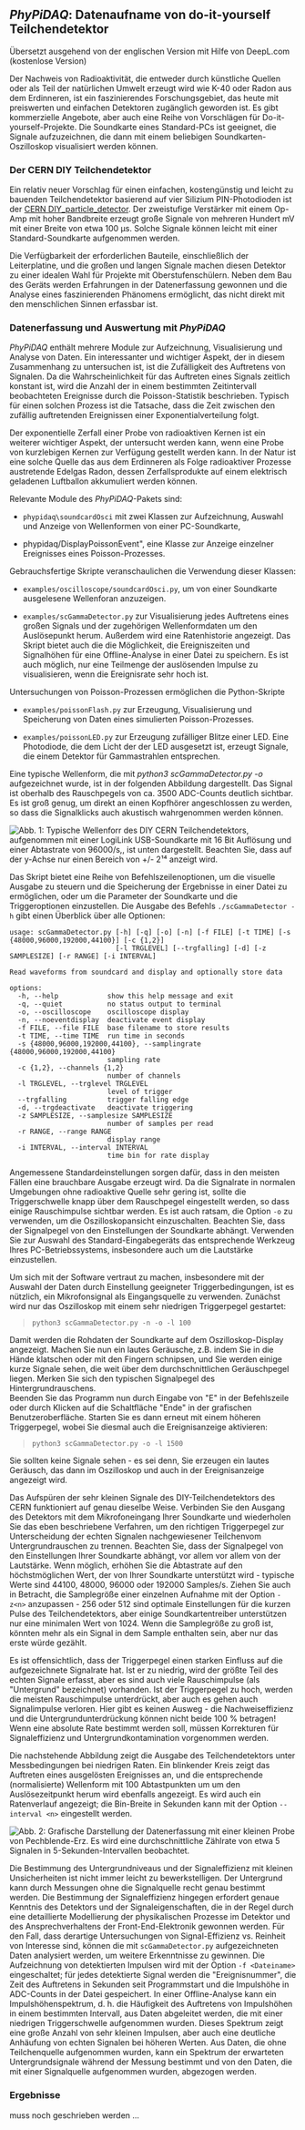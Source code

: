 ## *PhyPiDAQ*: Datenaufname von do-it-yourself Teilchendetektor

Übersetzt ausgehend von der englischen Version mit Hilfe von DeepL.com (kostenlose Version)

Der Nachweis von Radioaktivität, die entweder durch künstliche Quellen oder als Teil der
 natürlichen Umwelt erzeugt wird wie K-40 oder Radon aus dem Erdinneren, ist ein faszinierendes 
 Forschungsgebiet, das heute mit preiswerten und einfachen Detektoren zugänglich geworden ist. 
 Es gibt kommerzielle Angebote, aber auch eine Reihe von Vorschlägen für Do-it-yourself-Projekte. 
 Die Soundkarte eines Standard-PCs ist geeignet, die Signale aufzuzeichnen, die dann mit einem 
 beliebigen Soundkarten-Oszilloskop visualisiert werden können. 



### Der CERN DIY Teilchendetektor  

 Ein relativ neuer Vorschlag für einen einfachen, kostengünstig  und leicht zu bauenden Teilchendetektor
 basierend auf vier Silizium  PIN-Photodioden ist  der
 [CERN DIY_particle_detector](https://github.com/ozel/DIY_particle_detector). 
Der zweistufige Verstärker mit einem Op-Amp mit hoher Bandbreite erzeugt große Signale von mehreren 
Hundert mV mit einer Breite von etwa 100 µs. Solche Signale können leicht mit einer Standard-Soundkarte aufgenommen werden. 
  
 Die Verfügbarkeit der erforderlichen Bauteile, einschließlich der Leiterplatine, und die großen und langen
 Signale machen diesen Detektor zu einer idealen Wahl für Projekte mit Oberstufenschülern. Neben dem Bau des Geräts werden Erfahrungen in der Datenerfassung gewonnen und die Analyse eines faszinierenden Phänomens ermöglicht, das nicht direkt mit den menschlichen Sinnen erfassbar ist. 

### Datenerfassung und Auswertung mit *PhyPiDAQ*


*PhyPiDAQ* enthält mehrere Module zur Aufzeichnung, Visualisierung und Analyse von Daten. Ein interessanter
und wichtiger Aspekt, der in diesem Zusammenhang zu untersuchen ist, ist die Zufälligkeit des Auftretens von
Signalen. Da die Wahrscheinlichkeit für das Auftreten eines Signals zeitlich konstant ist, wird die Anzahl
der in einem bestimmten Zeitintervall beobachteten Ereignisse durch die Poisson-Statistik beschrieben.
Typisch für einen solchen Prozess ist die Tatsache, dass die Zeit zwischen den zufällig auftretenden
Ereignissen einer Exponentialverteilung folgt.

Der exponentielle Zerfall einer Probe von radioaktiven Kernen ist ein weiterer wichtiger Aspekt, der
untersucht werden kann, wenn eine Probe von kurzlebigen Kernen zur Verfügung gestellt werden kann. In der Natur ist eine solche Quelle das aus dem Erdinneren als Folge radioaktiver Prozesse austretende Edelgas
Radon, dessen Zerfallsprodukte auf einem elektrisch geladenen Luftballon akkumuliert werden können. 

Relevante Module des *PhyPiDAQ*-Pakets sind:

  - `phypidaq\soundcardOsci` mit zwei Klassen zur Aufzeichnung, Auswahl und Anzeige von Wellenformen von
     einer PC-Soundkarte, 

  - phypidaq/DisplayPoissonEvent", eine Klasse zur Anzeige einzelner Ereignisses  eines Poisson-Prozesses. 

Gebrauchsfertige Skripte veranschaulichen die Verwendung dieser Klassen: 

  - `examples/oscilloscope/soundcardOsci.py`, um von einer Soundkarte ausgelesene Wellenforan anzuzeigen.  

  - `examples/scGammaDetector.py` zur Visualisierung jedes Auftretens eines großen Signals und der
    zugehörigen Wellenformdaten um den Auslösepunkt herum. Außerdem wird eine Ratenhistorie angezeigt. 
    Das Skript bietet auch die die Möglichkeit, die Ereigniszeiten und Signalhöhen für eine Offline-Analyse
    in einer Datei zu speichern. Es ist auch möglich, nur eine Teilmenge der auslösenden Impulse zu
    visualisieren, wenn die Ereignisrate sehr hoch ist. 
    
  Untersuchungen von Poisson-Prozessen ermöglichen die Python-Skripte 
 
  - `examples/poissonFlash.py` zur Erzeugung, Visualisierung und Speicherung von Daten eines simulierten
    Poisson-Prozesses. 

  - `examples/poissonLED.py` zur Erzeugung zufälliger Blitze einer LED. Eine Photodiode, die dem Licht der
    der LED ausgesetzt ist, erzeugt Signale, die einem Detektor für Gammastrahlen entsprechen.

 Eine typische Wellenform, die mit *python3 scGammaDetector.py -o* aufgezeichnet wurde, ist in der folgenden
  Abbildung dargestellt. Das Signal ist  oberhalb des Rauschpegels von ca. 3500 ADC-Counts deutlich sichtbar.
  Es ist groß genug, um direkt an einen Kopfhörer angeschlossen zu werden, so dass die Signalklicks auch
  akustisch wahrgenommen werden können. 
 
  ![Abb. 1: Typische Wellenforr des DIY CERN Teilchendetektors, aufgenommen mit einer LogiLink USB-Soundkarte
   mit 16 Bit Auflösung und einer Abtastrate von 96000/s,, ist unten dargestellt. Beachten Sie, dass auf
   der  y-Achse nur einen Bereich von +/- 2¹⁴ anzeigt wird.](images/scOscillogram.png)

Das Skript bietet eine Reihe von Befehlszeilenoptionen, um die visuelle Ausgabe zu steuern und die Speicherung der Ergebnisse in einer Datei zu ermöglichen, oder um die Parameter der Soundkarte und die
Triggeroptionen einzustellen. Die Ausgabe des Befehls `./scGammaDetector -h` gibt einen Überblick über
alle Optionen: 

```
usage: scGammaDetector.py [-h] [-q] [-o] [-n] [-f FILE] [-t TIME] [-s {48000,96000,192000,44100}] [-c {1,2}]
                          [-l TRGLEVEL] [--trgfalling] [-d] [-z SAMPLESIZE] [-r RANGE] [-i INTERVAL]

Read waveforms from soundcard and display and optionally store data

options:
  -h, --help            show this help message and exit
  -q, --quiet           no status output to terminal
  -o, --oscilloscope    oscilloscope display
  -n, --noeventdisplay  deactivate event display
  -f FILE, --file FILE  base filename to store results
  -t TIME, --time TIME  run time in seconds
  -s {48000,96000,192000,44100}, --samplingrate {48000,96000,192000,44100}
                        sampling rate
  -c {1,2}, --channels {1,2}
                        number of channels
  -l TRGLEVEL, --trglevel TRGLEVEL
                        level of trigger
  --trgfalling          trigger falling edge
  -d, --trgdeactivate   deactivate triggering
  -z SAMPLESIZE, --samplesize SAMPLESIZE
                        number of samples per read
  -r RANGE, --range RANGE
                        display range
  -i INTERVAL, --interval INTERVAL
                        time bin for rate display
```

Angemessene Standardeinstellungen sorgen dafür, dass in den meisten Fällen eine brauchbare Ausgabe erzeugt wird. Da die Signalrate  in normalen Umgebungen ohne radioaktive Quelle sehr gering ist, sollte die Triggerschwelle knapp über dem Rauschpegel eingestellt werden, so dass einige Rauschimpulse sichtbar werden.
Es ist auch ratsam, die Option `-o` zu verwenden, um die Oszilloskopansicht einzuschalten. 
Beachten Sie, dass der Signalpegel von den Einstellungen der Soundkarte abhängt. Verwenden Sie zur Auswahl des Standard-Eingabegeräts das entsprechende Werkzeug  Ihres PC-Betriebssystems, insbesondere auch um die Lautstärke einzustellen.  

Um sich mit der Software vertraut zu machen, insbesondere mit der Auswahl der Daten durch Einstellung geeigneter Triggerbedingungen, ist es nützlich, ein Mikrofonsignal als Eingangsquelle zu verwenden.
 Zunächst wird nur das Oszilloskop  mit einem sehr niedrigen Triggerpegel gestartet:     
   > `python3 scGammaDetector.py -n -o -l 100`
   
Damit werden die Rohdaten der Soundkarte auf dem Oszilloskop-Display angezeigt.  Machen Sie nun ein lautes
Geräusche, z.B. indem Sie in die Hände klatschen oder mit den Fingern schnipsen, und Sie werden einige kurze
Signale sehen, die weit über dem durchschnittlichen Geräuschpegel liegen. Merken Sie sich den typischen Signalpegel des Hintergrundrauschens.  
Beenden Sie das Programm nun durch Eingabe von "E" in der Befehlszeile oder durch Klicken auf die Schaltfläche "Ende" in der grafischen Benutzeroberfläche. Starten Sie es dann erneut mit einem höheren Triggerpegel, wobei Sie diesmal auch die Ereignisanzeige aktivieren:  
   > `python3 scGammaDetector.py -o -l 1500`  
     
Sie sollten keine Signale sehen - es sei denn, Sie erzeugen ein lautes Geräusch, das dann im Oszilloskop und auch in der Ereignisanzeige angezeigt wird.  

Das Aufspüren der sehr kleinen Signale des DIY-Teilchendetektors des CERN funktioniert auf genau dieselbe
Weise. Verbinden Sie den Ausgang des Detektors mit dem Mikrofoneingang Ihrer Soundkarte und wiederholen Sie
das eben beschriebene Verfahren, um den richtigen Triggerpegel zur Unterscheidung der echten Signalen
nachgewiesener Teilchenvom Untergrundrauschen zu trennen. Beachten Sie, dass der Signalpegel von den
Einstellungen Ihrer Soundkarte abhängt, 
vor allem vor allem von der Lautstärke. Wenn möglich, erhöhen Sie die Abtastrate auf den höchstmöglichen Wert, der von Ihrer Soundkarte unterstützt wird - typische Werte sind 44100, 48000, 96000 oder 192000 Samples/s. Ziehen Sie auch in Betracht, die Samplegröße einer einzelnen Aufnahme mit der Option `-z<n>` anzupassen - 256 oder 512 sind optimale Einstellungen für die kurzen Pulse des Teilchendetektors, aber einige Soundkartentreiber unterstützen nur eine minimalen Wert von 1024. Wenn die Samplegröße zu groß ist, könnten mehr als ein Signal in dem Sample enthalten sein, aber nur das erste würde gezählt.   

Es ist offensichtlich, dass der Triggerpegel einen starken Einfluss auf die aufgezeichnete Signalrate hat. Ist er zu niedrig, wird der größte Teil des echten Signale erfasst, aber es sind auch viele Rauschimpulse (als "Untergrund" bezeichnet) vorhanden. Ist der Triggerpegel zu hoch, werden die meisten Rauschimpulse unterdrückt, aber auch es gehen auch Signalimpulse verloren. Hier gibt es keinen Ausweg - die Nachweiseffizienz und die Untergrundunterdrückung können nicht beide 100 % betragen!
Wenn eine absolute Rate bestimmt werden soll, müssen Korrekturen für Signaleffizienz und Untergrundkontamination vorgenommen werden.  

 Die nachstehende Abbildung zeigt die Ausgabe des Teilchendetektors unter Messbedingungen bei niedrigen Raten. Ein blinkender Kreis zeigt das Auftreten eines ausgelösten Ereignisses an, und die entsprechende (normalisierte) Wellenform mit 100 Abtastpunkten um um den Auslösezeitpunkt herum wird ebenfalls angezeigt. Es wird auch ein Ratenverlauf angezeigt; die Bin-Breite in Sekunden kann mit der Option `--interval <n>` eingestellt werden. 

![Abb. 2: Grafische Darstellung der Datenerfassung mit einer kleinen Probe von Pechblende-Erz.
 Es wird eine durchschnittliche Zählrate von etwa 5 Signalen in 5-Sekunden-Intervallen beobachtet.](images/PoissonEventDisplay.png)

Die Bestimmung des Untergrundniveaus und der Signaleffizienz mit kleinen Unsicherheiten ist nicht immer leicht zu bewerkstelligen. Der Untergrund kann durch Messungen ohne die Signalquelle recht genau bestimmt werden. Die Bestimmung der Signaleffizienz hingegen erfordert genaue Kenntnis des Detektors und der Signaleigenschaften, die in der Regel durch eine detaillierte Modellierung der physikalischen Prozesse im Detektor und des Ansprechverhaltens  der Front-End-Elektronik gewonnen werden. Für den Fall, dass derartige Untersuchungen von Signal-Effizienz vs. Reinheit von Interesse sind, können die mit `scGammaDetector.py` aufgezeichneten Daten analysiert werden, um weitere Erkenntnisse zu gewinnen. Die Aufzeichnung von detektierten Impulsen wird mit der Option `-f <Dateiname>` eingeschaltet; für jedes detektierte Signal werden die "Ereignisnummer", die Zeit des Auftretens in Sekunden seit Programmstart und die Impulshöhe in ADC-Counts in der Datei gespeichert. In einer Offline-Analyse kann ein Impulshöhenspektrum, d. h. die Häufigkeit des Auftretens von Impulshöhen in einem bestimmten Intervall, aus Daten abgeleitet werden, die mit einer niedrigen Triggerschwelle aufgenommen wurden. Dieses Spektrum zeigt eine große Anzahl von sehr kleinen Impulsen, aber auch eine deutliche Anhäufung von echten Signalen bei höheren Werten. Aus Daten, die ohne
Teilchenquelle aufgenommen wurden, kann ein Spektrum der erwarteten Untergrundsignale während der Messung bestimmt und von den Daten, die mit einer Signalquelle aufgenommen wurden, abgezogen werden.  


### Ergebnisse

  muss noch geschrieben werden ...
  
